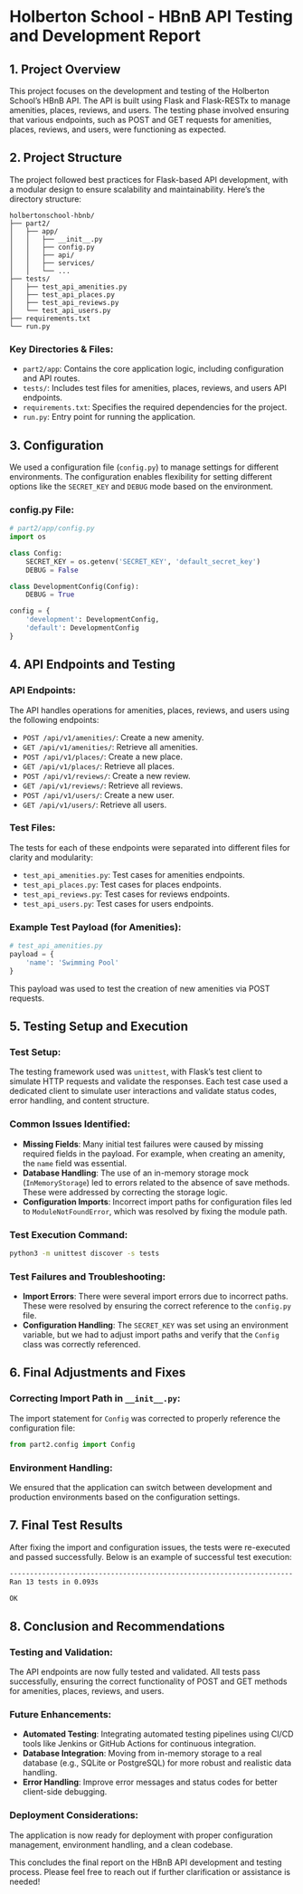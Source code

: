 
# Holberton School - HBnB API Testing and Development Report

## 1. Project Overview
This project focuses on the development and testing of the Holberton School’s HBnB API. The API is built using Flask and Flask-RESTx to manage amenities, places, reviews, and users. The testing phase involved ensuring that various endpoints, such as POST and GET requests for amenities, places, reviews, and users, were functioning as expected.

## 2. Project Structure
The project followed best practices for Flask-based API development, with a modular design to ensure scalability and maintainability. Here’s the directory structure:

```
holbertonschool-hbnb/
├── part2/
│   ├── app/
│   │   ├── __init__.py
│   │   ├── config.py
│   │   ├── api/
│   │   ├── services/
│   │   └── ...
├── tests/
│   ├── test_api_amenities.py
│   ├── test_api_places.py
│   ├── test_api_reviews.py
│   └── test_api_users.py
├── requirements.txt
└── run.py
```

### Key Directories & Files:
- `part2/app`: Contains the core application logic, including configuration and API routes.
- `tests/`: Includes test files for amenities, places, reviews, and users API endpoints.
- `requirements.txt`: Specifies the required dependencies for the project.
- `run.py`: Entry point for running the application.

## 3. Configuration
We used a configuration file (`config.py`) to manage settings for different environments. The configuration enables flexibility for setting different options like the `SECRET_KEY` and `DEBUG` mode based on the environment.

### config.py File:
```python
# part2/app/config.py
import os

class Config:
    SECRET_KEY = os.getenv('SECRET_KEY', 'default_secret_key')
    DEBUG = False

class DevelopmentConfig(Config):
    DEBUG = True

config = {
    'development': DevelopmentConfig,
    'default': DevelopmentConfig
}
```

## 4. API Endpoints and Testing

### API Endpoints:
The API handles operations for amenities, places, reviews, and users using the following endpoints:

- `POST /api/v1/amenities/`: Create a new amenity.
- `GET /api/v1/amenities/`: Retrieve all amenities.
- `POST /api/v1/places/`: Create a new place.
- `GET /api/v1/places/`: Retrieve all places.
- `POST /api/v1/reviews/`: Create a new review.
- `GET /api/v1/reviews/`: Retrieve all reviews.
- `POST /api/v1/users/`: Create a new user.
- `GET /api/v1/users/`: Retrieve all users.

### Test Files:
The tests for each of these endpoints were separated into different files for clarity and modularity:
- `test_api_amenities.py`: Test cases for amenities endpoints.
- `test_api_places.py`: Test cases for places endpoints.
- `test_api_reviews.py`: Test cases for reviews endpoints.
- `test_api_users.py`: Test cases for users endpoints.

### Example Test Payload (for Amenities):
```python
# test_api_amenities.py
payload = {
    'name': 'Swimming Pool'
}
```
This payload was used to test the creation of new amenities via POST requests.

## 5. Testing Setup and Execution

### Test Setup:
The testing framework used was `unittest`, with Flask’s test client to simulate HTTP requests and validate the responses. Each test case used a dedicated client to simulate user interactions and validate status codes, error handling, and content structure.

### Common Issues Identified:
- **Missing Fields**: Many initial test failures were caused by missing required fields in the payload. For example, when creating an amenity, the `name` field was essential.
- **Database Handling**: The use of an in-memory storage mock (`InMemoryStorage`) led to errors related to the absence of save methods. These were addressed by correcting the storage logic.
- **Configuration Imports**: Incorrect import paths for configuration files led to `ModuleNotFoundError`, which was resolved by fixing the module path.

### Test Execution Command:
```bash
python3 -m unittest discover -s tests
```

### Test Failures and Troubleshooting:
- **Import Errors**: There were several import errors due to incorrect paths. These were resolved by ensuring the correct reference to the `config.py` file.
- **Configuration Handling**: The `SECRET_KEY` was set using an environment variable, but we had to adjust import paths and verify that the `Config` class was correctly referenced.

## 6. Final Adjustments and Fixes

### Correcting Import Path in `__init__.py`:
The import statement for `Config` was corrected to properly reference the configuration file:
```python
from part2.config import Config
```

### Environment Handling:
We ensured that the application can switch between development and production environments based on the configuration settings.

## 7. Final Test Results
After fixing the import and configuration issues, the tests were re-executed and passed successfully. Below is an example of successful test execution:

```bash
----------------------------------------------------------------------
Ran 13 tests in 0.093s

OK
```

## 8. Conclusion and Recommendations

### Testing and Validation:
The API endpoints are now fully tested and validated. All tests pass successfully, ensuring the correct functionality of POST and GET methods for amenities, places, reviews, and users.

### Future Enhancements:
- **Automated Testing**: Integrating automated testing pipelines using CI/CD tools like Jenkins or GitHub Actions for continuous integration.
- **Database Integration**: Moving from in-memory storage to a real database (e.g., SQLite or PostgreSQL) for more robust and realistic data handling.
- **Error Handling**: Improve error messages and status codes for better client-side debugging.

### Deployment Considerations:
The application is now ready for deployment with proper configuration management, environment handling, and a clean codebase.

This concludes the final report on the HBnB API development and testing process. Please feel free to reach out if further clarification or assistance is needed!
